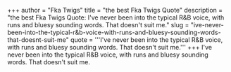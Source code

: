 +++
author = "Fka Twigs"
title = "the best Fka Twigs Quote"
description = "the best Fka Twigs Quote: I've never been into the typical R&B voice, with runs and bluesy sounding words. That doesn't suit me."
slug = "ive-never-been-into-the-typical-r&b-voice-with-runs-and-bluesy-sounding-words-that-doesnt-suit-me"
quote = '''I've never been into the typical R&B voice, with runs and bluesy sounding words. That doesn't suit me.'''
+++
I've never been into the typical R&B voice, with runs and bluesy sounding words. That doesn't suit me.
